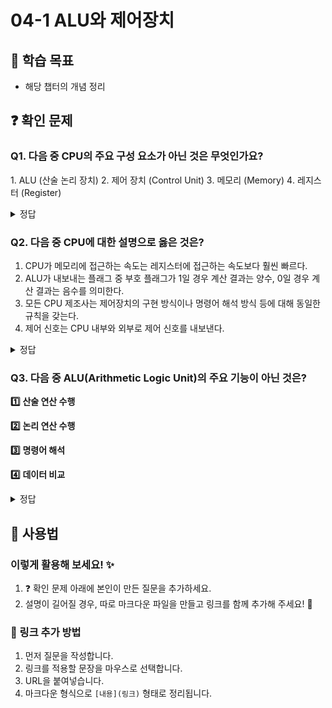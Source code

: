 # 04-1 ALU와 제어장치

## 📌 학습 목표
- 해당 챕터의 개념 정리

## ❓ 확인 문제

### Q1. 다음 중 CPU의 주요 구성 요소가 아닌 것은 무엇인가요?

1️. ALU (산술 논리 장치)
2️. 제어 장치 (Control Unit)
3️. 메모리 (Memory)
4️. 레지스터 (Register)

<details>
<summary>정답</summary>

3️. 메모리 (Memory) X

- **3. 메모리**   
  - 메모리는 CPU외부에 존재하는 장치로, CPU가 필요할 때 데이터를 저장하거나 불러오는 역할을 합니다.
  - CPU 내부의 구성 요소는 아니지만, 명령어와 데이터를 저장하는 중요한 요소입니다.

**[해설]**

- **1. ALU(Arithmetic Logic Unit) - 산술 논리 장치**   
  - 덧셈, 뺄셈 등의 **산술 연산**과 AND, OR 같은 **논리 연산**을 주로 수행합니다.

- **2. 제어장치(Control Unit)**   
  - 프로그램 명령어를 해석하고. **CPU 내부 장치 및 외부 장치의 동작** 을 제어합니다
  - 연산 순서를 조정하며, 데이터 흐름을 관리하는 역할을 합니다.
  
- **4. 레지스터(Register)**  ❌ 
  - CPU 내부에 존재하는 **고속 임시 저장소**로, 연산에 필요한 데이터를 저장하고 관리합니다.
  - 메모리보다 속도가 빠르며, 연산 시 자주 사용합니다.
---

</details>

### Q2. 다음 중 **CPU에 대한 설명으로 옳은 것**은?

1. CPU가 메모리에 접근하는 속도는 레지스터에 접근하는 속도보다 훨씬 빠르다. 
2. ALU가 내보내는 플래그 중 부호 플래그가 1일 경우 계산 결과는 양수, 0일 경우 계산 결과는 음수를 의미한다. 
3. 모든 CPU 제조사는 제어장치의 구현 방식이나 명령어 해석 방식 등에 대해 동일한 규칙을 갖는다. 
4. 제어 신호는 CPU 내부와 외부로 제어 신호를 내보낸다.

<details>
<summary>정답</summary>

④ 제어 신호는 CPU 내부와 외부로 제어 신호를 내보낸다.

**[해설]**  

- **① CPU가 메모리에 접근하는 속도는 레지스터에 접근하는 속도보다 훨씬 빠르다.**  ❌ 
  - CPU의 **레지스터(Register)는 CPU 내부에 위치하여 가장 빠르게 접근할 수 있는 저장 공간**이다.  
  - 반면, **메모리(RAM)는 CPU 외부에 위치하며, 데이터를 읽고 쓰기 위해 버스를 통해 접근해야 하므로 속도가 상대적으로 느리다.**  
  - 일반적으로 **레지스터 > 캐시 메모리 > RAM > SSD/HDD 순으로 접근 속도가 빠르다.**  

- **② ALU가 내보내는 플래그 중 부호 플래그가 1일 경우 계산 결과는 양수, 0일 경우 계산 결과는 음수를 의미한다.**  ❌
  - **부호 플래그(Sign Flag, SF)**는 연산 결과의 최상위 비트(MSB, Most Significant Bit)를 나타내는 플래그이다.  
  - **부호 비트가 1이면 음수, 0이면 양수를 의미한다.** (2의 보수 표현 사용)  
  - 따라서 **부호 플래그가 1이면 음수, 0이면 양수를 의미하므로 문제의 설명이 틀렸다.**  

- **③ 모든 CPU 제조사는 제어장치의 구현 방식이나 명령어 해석 방식 등에 대해 동일한 규칙을 갖는다.**  ❌
  - CPU의 설계 방식은 제조사마다 다를 수 있다.  
  - 예를 들어, **Intel과 AMD의 CPU는 명령어 집합 아키텍처(ISA)가 유사하지만, 마이크로아키텍처 설계 방식은 다르다.**  
  - 또한, **RISC 계열(CPU 명령어가 단순한 구조)과 CISC 계열(CPU 명령어가 복잡한 구조) CPU는 명령어 처리 방식이 다르다.**  
  - 따라서 **모든 CPU 제조사가 동일한 규칙을 갖는 것은 아니다.**  

- **④ 제어 신호는 CPU 내부와 외부로 제어 신호를 내보낸다.**  ✅
  - **제어 장치(Control Unit, CU)는 CPU 내부와 외부의 장치들이 올바르게 동작하도록 제어 신호를 생성하여 전달한다.**  
  - **CPU 내부에서는 ALU, 레지스터 등의 동작을 제어하며, 외부에서는 메모리, 입출력 장치 등과의 데이터 교환을 관리한다.**  
  - 예를 들어, **메모리 읽기(Read), 쓰기(Write) 신호, 인터럽트 신호, 동기 신호 등이 포함된다.**  
  - 따라서 **제어 신호는 CPU 내부뿐만 아니라 외부로도 출력된다.**


---

</details>

### Q3. 다음 중 ALU(Arithmetic Logic Unit)의 주요 기능이 아닌 것은?

**1️⃣** **산술 연산 수행**

**2️⃣** **논리 연산 수행**

**3️⃣** **명령어 해석**

**4️⃣** **데이터 비교**

<details>
<summary>정답</summary>

**3️⃣** **명령어 해석**

**[해설]**

**1️⃣,2️⃣,4️⃣** **ALU** 수행 연산
1. 덧셈,뺄셈,곱셈,나눗셈 등 기본적인 산술 연산을 수행함
2. AND, OR, XOR, NOT 등의 논리 연산을 수행함
4. 크기 비교(A>B, A==B)등의 연산을 수행함
- ※ 비교 연산의 결과는 조건 플래그에 저장되어 추후 조건 명령어에서 사용 가능

**3️⃣** 명령어 해석 -> **제어장치** 담당


---

</details>

## 📝 사용법  
### 이렇게 활용해 보세요! ✨  
1. ❓ 확인 문제 아래에 본인이 만든 질문을 추가하세요.  
2. 설명이 길어질 경우, 따로 마크다운 파일을 만들고 링크를 함께 추가해 주세요! 🔗  

### 🔗 링크 추가 방법  
1. 먼저 질문을 작성합니다.  
2. 링크를 적용할 문장을 마우스로 선택합니다.  
3. URL을 붙여넣습니다.  
4. 마크다운 형식으로 `[내용](링크)` 형태로 정리됩니다.  
